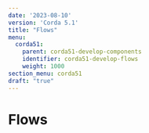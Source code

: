 ```yaml
---
date: '2023-08-10'
version: 'Corda 5.1'
title: "Flows"
menu:
  corda51:
    parent: corda51-develop-components
    identifier: corda51-develop-flows
    weight: 1000
section_menu: corda51
draft: "true"
---
```

# Flows